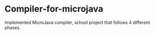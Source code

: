 # Compiler-for-microjava
Implemented MicroJava compiler, school project that follows 4 different phases.
